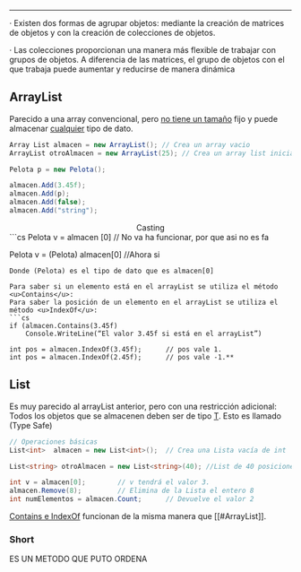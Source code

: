 -----
· Existen dos formas de agrupar objetos: mediante la creación de matrices de objetos y con la creación de colecciones de objetos.

· Las colecciones proporcionan una manera más flexible de trabajar con grupos de objetos. A diferencia de las matrices, el grupo de objetos con el que trabaja puede aumentar y reducirse de manera dinámica

## ArrayList

Parecido a una array convencional, pero <u>no tiene un tamaño</u> fijo y puede almacenar <u>cualquier</u> tipo de dato.

```cs
Array List almacen = new ArrayList(); // Crea un array vacio
ArrayList otroAlmacen = new ArrayList(25); // Crea un array list inicialemnte de x posiciones

Pelota p = new Pelota();

almacen.Add(3.45f);
almacen.Add(p);
almacen.Add(false);
almacen.Add("string");
```

<center>Casting</center>
```cs
Pelota v = almacen [0] // No va ha funcionar, por que asi no es fa

Pelota v = (Pelota) almacen[0] //Ahora si
```
Donde (Pelota) es el tipo de dato que es almacen[0]

Para saber si un elemento está en el arrayList se utiliza el método <u>Contains</u>:
Para saber la posición de un elemento en el arrayList se utiliza el método <u>IndexOf</u>:
```cs
if (almacen.Contains(3.45f) 
    Console.WriteLine(“El valor 3.45f si está en el arrayList”)

int pos = almacen.IndexOf(3.45f);      // pos vale 1.
int pos = almacen.IndexOf(2.45f);      // pos vale -1.**
```

## List 
Es muy parecido al arrayList anterior, pero con una restricción adicional:
Todos los objetos que se almacenen deben ser de tipo <u>T</u>. Esto es llamado (Type Safe) 
```cs 
// Operaciones básicas
List<int>  almacen = new List<int>();  // Crea una Lista vacía de int

List<string> otroAlmacen = new List<string>(40); //List de 40 posiciones iniciales para strings

int v = almacen[0];        // v tendrá el valor 3.
almacen.Remove(8);         // Elimina de la Lista el entero 8
int numElementos = almacen.Count;      // Devuelve el valor 2
```
<u>Contains e IndexOf</u> funcionan de la misma manera que [[#ArrayList]].

### Short
ES UN METODO QUE PUTO ORDENA
